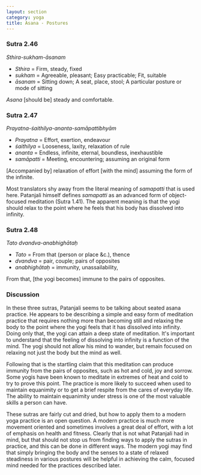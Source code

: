 ```yaml
---
layout: section
category: yoga
title: Asana - Postures
---
```

### Sutra 2.46
*Sthira-sukham-āsanam*
- *Sthira* = Firm, steady, fixed
- *sukham* = Agreeable, pleasant; Easy practicable; Fit, suitable
- *āsanam* = Sitting down; A seat, place, stool; A particular posture or mode of sitting

*Asana* [should be] steady and comfortable.

### Sutra 2.47
*Prayatna-śaithilya-ananta-samāpattibhyām*
- *Prayatna* = Effort, exertion, endeavour
- *śaithilya* = Looseness, laxity, relaxation of rule
- *ananta* = Endless, infinite, eternal, boundless, inexhaustible
- *samāpatti* = Meeting, encountering; assuming an original form

[Accompanied by] relaxation of effort [with the mind] assuming the form of the infinite.

Most translators shy away from the literal meaning of *samapatti* that is used here. Patanjali himself defines *samapatti* as an advanced form of object-focused meditation (Sutra 1.41). The apparent meaning is that the yogi should relax to the point where he feels that his body has dissolved into infinity.

### Sutra 2.48
*Tato dvandva-anabhighātaḥ*
- *Tato* = From that (person or place &c.), thence
- *dvandva* = pair, couple; pairs of opposites
- *anabhighātaḥ* = immunity, unassailability,

From that, [the yogi becomes] immune to the pairs of opposites.

### Discussion
In these three sutras, Patanjali seems to be talking about seated asana practice. He appears to be describing a simple and easy form of meditation practice that requires nothing more than becoming still and relaxing the body to the point where the yogi feels that it has dissolved into infinity. Doing only that, the yogi can attain a deep state of meditation. It's important to understand that the feeling of dissolving into infinity is a function of the mind. The yogi should not allow his mind to wander, but remain focused on relaxing not just the body but the mind as well.

Following that is the startling claim that this meditation can produce immunity from the pairs of opposites, such as hot and cold, joy and sorrow. Some yogis have been known to meditate in extremes of heat and cold to try to prove this point. The practice is more likely to succeed when used to maintain equanimity or to get a brief respite from the cares of everyday life. The ability to maintain equanimity under stress is one of the most valuable skills a person can have.

These sutras are fairly cut and dried, but how to apply them to a modern yoga practice is an open question. A modern practice is much more movement oriented and sometimes involves a great deal of effort, with a lot of emphasis on health and fitness. Clearly that is not what Patanjali had in mind, but that should not stop us from finding ways to apply the sutras in practice, and this can be done in different ways. The modern yogi may find that simply bringing the body and the senses to a state of relaxed steadiness in various postures will be helpful in achieving the calm, focused mind needed for the practices described later.

